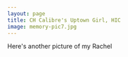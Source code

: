 ```yaml
---
layout: page
title: CH Calibre's Uptown Girl, HIC
image: memory-pic7.jpg
---
```


Here's another picture of my Rachel